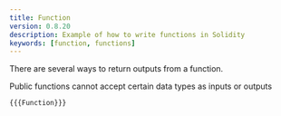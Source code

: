 ```yaml
---
title: Function
version: 0.8.20
description: Example of how to write functions in Solidity
keywords: [function, functions]
---
```


There are several ways to return outputs from a function.

Public functions cannot accept certain data types as inputs or outputs

```solidity
{{{Function}}}
```
